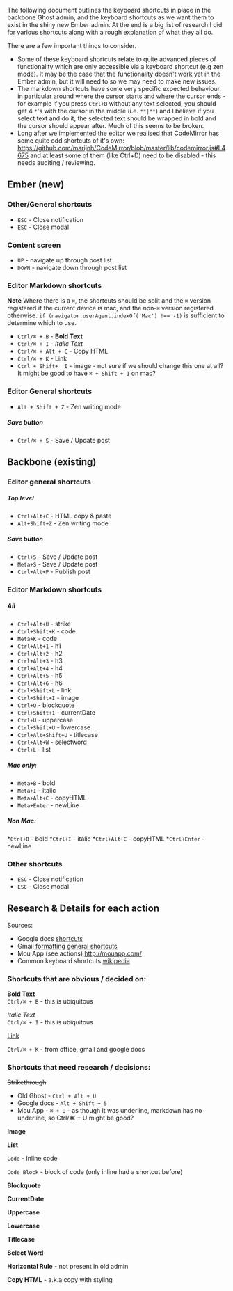 The following document outlines the keyboard shortcuts in place in the backbone Ghost admin, and the keyboard shortcuts as we want them to exist in the shiny new Ember admin. At the end is a big list of research I did for various shortcuts along with a rough explanation of what they all do.

There are a few important things to consider. 
 * Some of these keyboard shortcuts relate to quite advanced pieces of functionality which are only accessible via a keyboard shortcut (e.g zen mode). It may be the case that the functionality doesn't work yet in the Ember admin, but it will need to so we may need to make new issues.
 * The markdown shortcuts have some very specific expected behaviour, in particular around where the cursor starts and where the cursor ends - for example if you press `Ctrl+B` without any text selected, you should get 4 `*`'s with the cursor in the middle (i.e. `**|**`) and I believe if you select text and do it, the selected text should be wrapped in bold and the cursor should appear after. Much of this seems to be broken.
 * Long after we implemented the editor we realised that CodeMirror has some quite odd shortcuts of it's own: https://github.com/marijnh/CodeMirror/blob/master/lib/codemirror.js#L4675 and at least some of them (like Ctrl+D) need to be disabled - this needs auditing / reviewing.

## Ember (new)

### Other/General shortcuts
* `ESC` - Close notification
* `ESC` - Close modal

### Content screen

* `UP` - navigate up through post list
* `DOWN` - navigate down through post list

### Editor Markdown shortcuts
**Note** Where there is a `⌘`, the shortcuts should be split and the `⌘` version registered if the current device is mac, and the non-`⌘` version registered otherwise. `if (navigator.userAgent.indexOf('Mac') !== -1)` is sufficient to determine which to use.

* `Ctrl/⌘ + B` - **Bold Text** 
* `Ctrl/⌘ + I` - *Italic Text*
* `Ctrl/⌘ + Alt + C` - Copy HTML
* `Ctrl/⌘ + K` - Link
* `Ctrl + Shift+  I` - image - not sure if we should change this one at all? It might be good to have `⌘ + Shift + 1` on mac?


### Editor General shortcuts 
* `Alt + Shift + Z` - Zen writing mode

##### Save button 
* `Ctrl/⌘ + S` - Save / Update post


## Backbone (existing)

### Editor general shortcuts
##### Top level
* `Ctrl+Alt+C` - HTML copy & paste
* `Alt+Shift+Z` - Zen writing mode
##### Save button 
* `Ctrl+S` - Save / Update post
* `Meta+S` - Save / Update post
* `Ctrl+Alt+P` - Publish post

### Editor Markdown shortcuts
##### All
* `Ctrl+Alt+U` - strike
* `Ctrl+Shift+K` - code
* `Meta+K` - code
* `Ctrl+Alt+1` - h1
* `Ctrl+Alt+2` - h2
* `Ctrl+Alt+3` - h3
* `Ctrl+Alt+4` - h4
* `Ctrl+Alt+5` - h5
* `Ctrl+Alt+6` - h6
* `Ctrl+Shift+L` - link
* `Ctrl+Shift+I` - image
* `Ctrl+Q` - blockquote
* `Ctrl+Shift+1` - currentDate
* `Ctrl+U` - uppercase
* `Ctrl+Shift+U` - lowercase
* `Ctrl+Alt+Shift+U` - titlecase
* `Ctrl+Alt+W` - selectword
* `Ctrl+L` - list

##### Mac only:
* `Meta+B` - bold
* `Meta+I` - italic
* `Meta+Alt+C` - copyHTML
* `Meta+Enter` - newLine

##### Non Mac:
*`Ctrl+B` - bold
*`Ctrl+I` - italic
*`Ctrl+Alt+C` - copyHTML
*`Ctrl+Enter` - newLine

### Other shortcuts
* `ESC` - Close notification
* `ESC` - Close modal


## Research & Details for each action

Sources:
* Google docs [shortcuts](https://support.google.com/docs/answer/179738?hl=en)
* Gmail [formatting](https://support.google.com/mail/answer/8260?authuser=2) [general shortcuts](https://support.google.com/mail/answer/6594?authuser=2)
* Mou App (see actions) http://mouapp.com/
* Common keyboard shortcuts [wikipedia](http://en.wikipedia.org/wiki/Table_of_keyboard_shortcuts)

### Shortcuts that are obvious / decided on:

**Bold Text**  
`Ctrl/⌘ + B` - this is ubiquitous

*Italic Text*  
`Ctrl/⌘ + I` - this is ubiquitous

[Link](http://example.com)

`Ctrl/⌘ + K` - from office, gmail and google docs

### Shortcuts that need research / decisions:

~~Strikethrough~~

* Old Ghost - `Ctrl + Alt + U`
* Google docs - `Alt + Shift + 5`
* Mou App - `⌘ + U` - as though it was underline, markdown has no underline, so Ctrl/⌘ + U might be good?

**Image**

**List**

`Code` - Inline code

`Code Block` - block of code (only inline had a shortcut before)

**Blockquote**

**CurrentDate**

**Uppercase**

**Lowercase**

**Titlecase**

**Select Word**

**Horizontal Rule** - not present in old admin

**Copy HTML** - a.k.a copy with styling